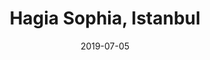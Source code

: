 ---
title: Hagia Sophia, Istanbul
date: 2019-07-05
flickr: 50148004232_2391b8d0e9_k_d.jpg
weight: 6
---